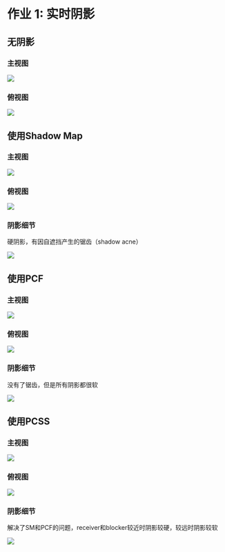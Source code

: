 # 作业 1: 实时阴影

## 无阴影

### 主视图

<img src="https://github.com/mofashaoye/GAMES202/blob/main/src/1/images/without_shadow_1.png" />

### 俯视图

<img src="https://github.com/mofashaoye/GAMES202/blob/main/src/1/images/without_shadow_2.png" />

## 使用Shadow Map

### 主视图

<img src="https://github.com/mofashaoye/GAMES202/blob/main/src/1/images/SM_1.png" />

### 俯视图

<img src="https://github.com/mofashaoye/GAMES202/blob/main/src/1/images/SM_2.png" />

### 阴影细节

硬阴影，有因自遮挡产生的锯齿（shadow acne）

<img src="https://github.com/mofashaoye/GAMES202/blob/main/src/1/images/SM_3.png" />

## 使用PCF

### 主视图

<img src="https://github.com/mofashaoye/GAMES202/blob/main/src/1/images/PCF_1.png" />

### 俯视图

<img src="https://github.com/mofashaoye/GAMES202/blob/main/src/1/images/PCF_2.png" />

### 阴影细节

没有了锯齿，但是所有阴影都很软

<img src="https://github.com/mofashaoye/GAMES202/blob/main/src/1/images/PCF_3.png" />

## 使用PCSS

### 主视图

<img src="https://github.com/mofashaoye/GAMES202/blob/main/src/1/images/PCSS_1.png" />

### 俯视图

<img src="https://github.com/mofashaoye/GAMES202/blob/main/src/1/images/PCSS_2.png" />

### 阴影细节

解决了SM和PCF的问题，receiver和blocker较近时阴影较硬，较远时阴影较软

<img src="https://github.com/mofashaoye/GAMES202/blob/main/src/1/images/PCSS_3.png" />
